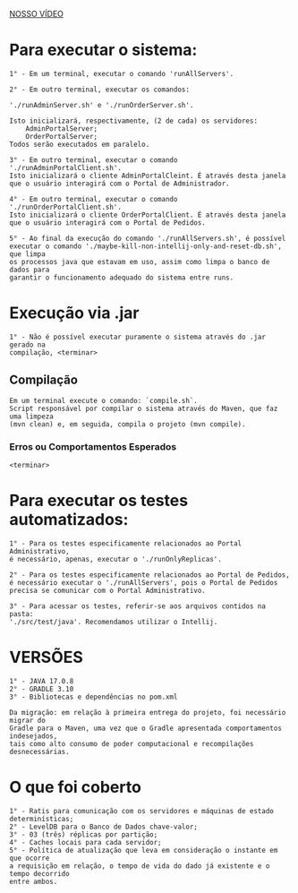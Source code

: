[NOSSO VÍDEO](https://youtu.be/49kOjDBGJcU)

# Para executar o sistema:

    1° - Em um terminal, executar o comando 'runAllServers'.

    2° - Em outro terminal, executar os comandos:

    './runAdminServer.sh' e './runOrderServer.sh'.

    Isto inicializará, respectivamente, (2 de cada) os servidores:
        AdminPortalServer;
        OrderPortalServer;
    Todos serão executados em paralelo.
    
    3° - Em outro terminal, executar o comando './runAdminPortalClient.sh'.
    Isto inicializará o cliente AdminPortalCleint. É através desta janela
    que o usuário interagirá com o Portal de Administrador.
    
    4° - Em outro terminal, executar o comando './runOrderPortalClient.sh'.
    Isto inicializará o cliente OrderPortalClient. É através desta janela
    que o usuário interagirá com o Portal de Pedidos.

    5° - Ao final da execução do comando './runAllServers.sh', é possível
    executar o comando './maybe-kill-non-intellij-only-and-reset-db.sh', que limpa
    os processos java que estavam em uso, assim como limpa o banco de dados para
    garantir o funcionamento adequado do sistema entre runs.

# Execução via .jar

    1° - Não é possível executar puramente o sistema através do .jar gerado na 
    compilação, <terminar>

## Compilação

    Em um terminal execute o comando: `compile.sh`.
    Script responsável por compilar o sistema através do Maven, que faz uma limpeza
    (mvn clean) e, em seguida, compila o projeto (mvn compile).

### Erros ou Comportamentos Esperados

    <terminar>

# Para executar os testes automatizados:

    1° - Para os testes especificamente relacionados ao Portal Administrativo,
    é necessário, apenas, executar o './runOnlyReplicas'.

    2° - Para os testes especificamente relacionados ao Portal de Pedidos,
    é necessário executar o './runAllServers', pois o Portal de Pedidos
    precisa se comunicar com o Portal Administrativo.

    3° - Para acessar os testes, referir-se aos arquivos contidos na pasta:
    './src/test/java'. Recomendamos utilizar o Intellij.

# VERSÕES

    1° - JAVA 17.0.8
    2° - GRADLE 3.10
    3° - Bibliotecas e dependências no pom.xml

    Da migração: em relação à primeira entrega do projeto, foi necessário migrar do
    Gradle para o Maven, uma vez que o Gradle apresentada comportamentos indesejados,
    tais como alto consumo de poder computacional e recompilações desnecessárias.

# O que foi coberto

    1° - Ratis para comunicação com os servidores e máquinas de estado determinísticas;
    2° - LevelDB para o Banco de Dados chave-valor;
    3° - 03 (três) réplicas por partição;
    4° - Caches locais para cada servidor;
    5° - Política de atualização que leva em consideração o instante em que ocorre
    a requisição em relação, o tempo de vida do dado já existente e o tempo decorrido
    entre ambos.
